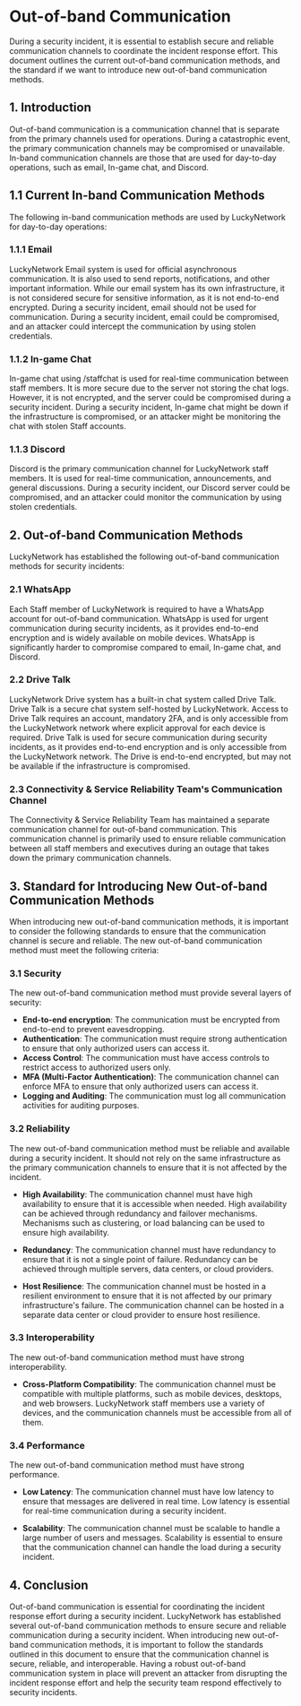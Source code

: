 # Out-of-band Communication

During a security incident, it is essential to establish secure and reliable communication channels to coordinate the incident response effort. This document outlines the current out-of-band communication methods, and the standard if we want to introduce new out-of-band communication methods.

## 1. Introduction

Out-of-band communication is a communication channel that is separate from the primary channels used for operations. During a catastrophic event, the primary communication channels may be compromised or unavailable. In-band communication channels are those that are used for day-to-day operations, such as email, In-game chat, and Discord.

## 1.1 Current In-band Communication Methods

The following in-band communication methods are used by LuckyNetwork for day-to-day operations:

### 1.1.1 Email

LuckyNetwork Email system is used for official asynchronous communication. It is also used to send reports, notifications, and other important information. While our email system has its own infrastructure, it is not considered secure for sensitive information, as it is not end-to-end encrypted. During a security incident, email should not be used for communication. During a security incident, email could be compromised, and an attacker could intercept the communication by using stolen credentials.

### 1.1.2 In-game Chat

In-game chat using /staffchat is used for real-time communication between staff members. It is more secure due to the server not storing the chat logs. However, it is not encrypted, and the server could be compromised during a security incident. During a security incident, In-game chat might be down if the infrastructure is compromised, or an attacker might be monitoring the chat with stolen Staff accounts.

### 1.1.3 Discord

Discord is the primary communication channel for LuckyNetwork staff members. It is used for real-time communication, announcements, and general discussions. During a security incident, our Discord server could be compromised, and an attacker could monitor the communication by using stolen credentials.

## 2. Out-of-band Communication Methods

LuckyNetwork has established the following out-of-band communication methods for security incidents:

### 2.1 WhatsApp

Each Staff member of LuckyNetwork is required to have a WhatsApp account for out-of-band communication. WhatsApp is used for urgent communication during security incidents, as it provides end-to-end encryption and is widely available on mobile devices. WhatsApp is significantly harder to compromise compared to email, In-game chat, and Discord. 

### 2.2 Drive Talk

LuckyNetwork Drive system has a built-in chat system called Drive Talk. Drive Talk is a secure chat system self-hosted by LuckyNetwork. Access to Drive Talk requires an account, mandatory 2FA, and is only accessible from the LuckyNetwork network where explicit approval for each device is required. Drive Talk is used for secure communication during security incidents, as it provides end-to-end encryption and is only accessible from the LuckyNetwork network. The Drive is end-to-end encrypted, but may not be available if the infrastructure is compromised.

### 2.3 Connectivity & Service Reliability Team's Communication Channel

The Connectivity & Service Reliability Team has maintained a separate communication channel for out-of-band communication. This communication channel is primarily used to ensure reliable communication between all staff members and executives during an outage that takes down the primary communication channels.

## 3. Standard for Introducing New Out-of-band Communication Methods

When introducing new out-of-band communication methods, it is important to consider the following standards to ensure that the communication channel is secure and reliable. The new out-of-band communication method must meet the following criteria:

### 3.1 Security

The new out-of-band communication method must provide several layers of security:

- **End-to-end encryption**: The communication must be encrypted from end-to-end to prevent eavesdropping.
- **Authentication**: The communication must require strong authentication to ensure that only authorized users can access it.
- **Access Control**: The communication must have access controls to restrict access to authorized users only.
- **MFA (Multi-Factor Authentication)**: The communication channel can enforce MFA to ensure that only authorized users can access it.
- **Logging and Auditing**: The communication must log all communication activities for auditing purposes.

### 3.2 Reliability

The new out-of-band communication method must be reliable and available during a security incident. It should not rely on the same infrastructure as the primary communication channels to ensure that it is not affected by the incident.

- **High Availability**: The communication channel must have high availability to ensure that it is accessible when needed. High availability can be achieved through redundancy and failover mechanisms. Mechanisms such as clustering, or load balancing can be used to ensure high availability.

- **Redundancy**: The communication channel must have redundancy to ensure that it is not a single point of failure. Redundancy can be achieved through multiple servers, data centers, or cloud providers.

- **Host Resilience**: The communication channel must be hosted in a resilient environment to ensure that it is not affected by our primary infrastructure's failure. The communication channel can be hosted in a separate data center or cloud provider to ensure host resilience.

### 3.3 Interoperability

The new out-of-band communication method must have strong interoperability. 

- **Cross-Platform Compatibility**: The communication channel must be compatible with multiple platforms, such as mobile devices, desktops, and web browsers. LuckyNetwork staff members use a variety of devices, and the communication channels must be accessible from all of them.

### 3.4 Performance

The new out-of-band communication method must have strong performance.

- **Low Latency**: The communication channel must have low latency to ensure that messages are delivered in real time. Low latency is essential for real-time communication during a security incident.

- **Scalability**: The communication channel must be scalable to handle a large number of users and messages. Scalability is essential to ensure that the communication channel can handle the load during a security incident.

## 4. Conclusion

Out-of-band communication is essential for coordinating the incident response effort during a security incident. LuckyNetwork has established several out-of-band communication methods to ensure secure and reliable communication during a security incident. When introducing new out-of-band communication methods, it is important to follow the standards outlined in this document to ensure that the communication channel is secure, reliable, and interoperable. Having a robust out-of-band communication system in place will prevent an attacker from disrupting the incident response effort and help the security team respond effectively to security incidents.